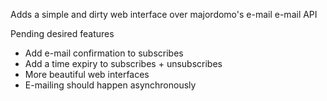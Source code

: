 Adds a simple and dirty web interface over majordomo's e-mail e-mail API

Pending desired features
* Add e-mail confirmation to subscribes
* Add a time expiry to subscribes + unsubscribes
* More beautiful web interfaces
* E-mailing should happen asynchronously
